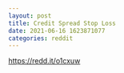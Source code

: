 ```yaml
--- 
layout: post 
title: Credit Spread Stop Loss 
date: 2021-06-16 1623871077 
categories: reddit 
--- 
```

https://redd.it/o1cxuw